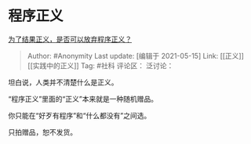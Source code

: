 # 程序正义
[为了结果正义，是否可以放弃程序正义？](https://www.zhihu.com/question/26077409/answer/1853071482)

> Author: #Anonymity
> Last update: [编辑于 2021-05-15]
> Link: [[正义]] [[实践中的正义]]
> Tag: #社科
> 评论区：
> 泛讨论：

坦白说，人类并不清楚什么是正义。

“程序正义”里面的“正义”本来就是一种随机赠品。

你只能在“好歹有程序”和“什么都没有”之间选。

只拍赠品，恕不发货。
